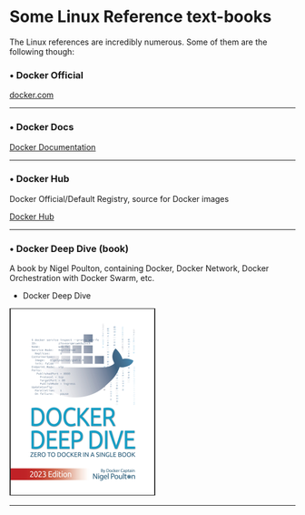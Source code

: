 
# Some Linux Reference text-books

The Linux references are incredibly numerous. Some of them are the following though:

### • Docker Official

[docker.com](https://www.docker.com/)

---

### • Docker Docs

[Docker Documentation](https://docs.docker.com/)

---

### • Docker Hub

Docker Official/Default Registry, source for Docker images

[Docker Hub](https://www.docker.com/products/docker-hub/)

---

### • Docker Deep Dive (book)

A book by Nigel Poulton, containing Docker, Docker Network, Docker Orchestration with Docker Swarm, etc.

* Docker Deep Dive

![Docker Deep Dive](image/somedockerreferences/dockerdeepdive.png)

---


